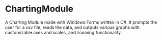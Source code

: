 # ChartingModule
A Charting Module made with Windows Forms written in C#. It prompts the user for a csv file, reads the data, and outputs various graphs with customizable axes and scales, and zooming functionality.

